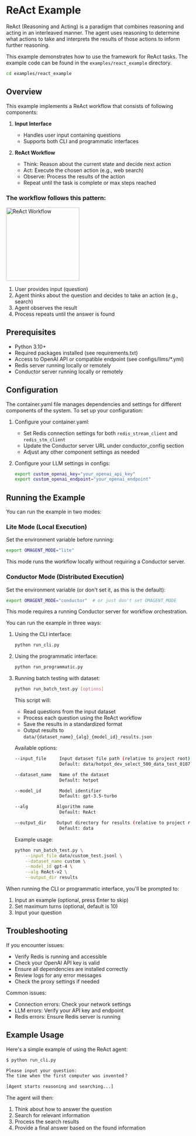 # ReAct Example

ReAct (Reasoning and Acting) is a paradigm that combines reasoning and acting in an interleaved manner. The agent uses reasoning to determine what actions to take and interprets the results of those actions to inform further reasoning.

This example demonstrates how to use the framework for ReAct tasks. The example code can be found in the `examples/react_example` directory.

```bash
cd examples/react_example
```

## Overview

This example implements a ReAct workflow that consists of following components:

1. **Input Interface**
   - Handles user input containing questions
   - Supports both CLI and programmatic interfaces

2. **ReAct Workflow**
   - Think: Reason about the current state and decide next action
   - Act: Execute the chosen action (e.g., web search)
   - Observe: Process the results of the action
   - Repeat until the task is complete or max steps reached

### The workflow follows this pattern:

<img src="../../docs/images/react.png" width="200" alt="ReAct Workflow">

1. User provides input (question)
2. Agent thinks about the question and decides to take an action (e.g., search)
3. Agent observes the result
4. Process repeats until the answer is found

## Prerequisites

- Python 3.10+
- Required packages installed (see requirements.txt)
- Access to OpenAI API or compatible endpoint (see configs/llms/*.yml)
- Redis server running locally or remotely
- Conductor server running locally or remotely

## Configuration

The container.yaml file manages dependencies and settings for different components of the system. To set up your configuration:

1. Configure your container.yaml:
   - Set Redis connection settings for both `redis_stream_client` and `redis_stm_client`
   - Update the Conductor server URL under conductor_config section
   - Adjust any other component settings as needed

2. Configure your LLM settings in configs:
   ```bash
   export custom_openai_key="your_openai_api_key"
   export custom_openai_endpoint="your_openai_endpoint"
   ```

## Running the Example

You can run the example in two modes:

### Lite Mode (Local Execution)
Set the environment variable before running:
```bash
export OMAGENT_MODE="lite"
```
This mode runs the workflow locally without requiring a Conductor server.

### Conductor Mode (Distributed Execution)
Set the environment variable (or don't set it, as this is the default):
```bash
export OMAGENT_MODE="conductor"  # or just don't set OMAGENT_MODE
```
This mode requires a running Conductor server for workflow orchestration.

You can run the example in three ways:

1. Using the CLI interface:
   ```bash
   python run_cli.py
   ```

2. Using the programmatic interface:
   ```bash
   python run_programmatic.py
   ```

3. Running batch testing with dataset:
   ```bash
   python run_batch_test.py [options]
   ```
   This script will:
   - Read questions from the input dataset
   - Process each question using the ReAct workflow
   - Save the results in a standardized format
   - Output results to `data/{dataset_name}_{alg}_{model_id}_results.json`

   Available options:
   ```bash
   --input_file     Input dataset file path (relative to project root)
                    Default: data/hotpot_dev_select_500_data_test_0107.jsonl
   
   --dataset_name   Name of the dataset
                    Default: hotpot
   
   --model_id       Model identifier
                    Default: gpt-3.5-turbo
   
   --alg           Algorithm name
                    Default: ReAct
   
   --output_dir    Output directory for results (relative to project root)
                    Default: data
   ```

   Example usage:
   ```bash
   python run_batch_test.py \
       --input_file data/custom_test.jsonl \
       --dataset_name custom \
       --model_id gpt-4 \
       --alg ReAct-v2 \
       --output_dir results
   ```

When running the CLI or programmatic interface, you'll be prompted to:
1. Input an example (optional, press Enter to skip)
2. Set maximum turns (optional, default is 10)
3. Input your question

## Troubleshooting

If you encounter issues:
- Verify Redis is running and accessible
- Check your OpenAI API key is valid
- Ensure all dependencies are installed correctly
- Review logs for any error messages
- Check the proxy settings if needed

Common issues:
- Connection errors: Check your network settings
- LLM errors: Verify your API key and endpoint
- Redis errors: Ensure Redis server is running

## Example Usage

Here's a simple example of using the ReAct agent:

```bash
$ python run_cli.py

Please input your question:
The time when the first computer was invented？

[Agent starts reasoning and searching...]
```

The agent will then:
1. Think about how to answer the question
2. Search for relevant information
3. Process the search results
4. Provide a final answer based on the found information 